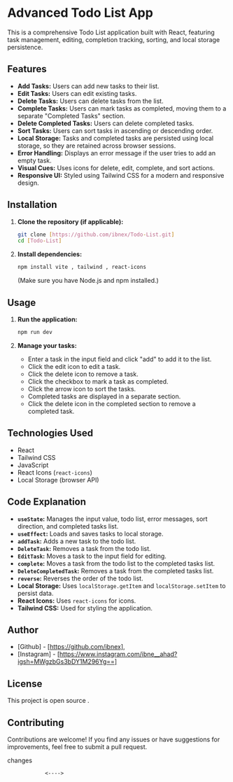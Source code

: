# Advanced Todo List App

This is a comprehensive Todo List application built with React, featuring task management, editing, completion tracking, sorting, and local storage persistence.

## Features

* **Add Tasks:** Users can add new tasks to their list.
* **Edit Tasks:** Users can edit existing tasks.
* **Delete Tasks:** Users can delete tasks from the list.
* **Complete Tasks:** Users can mark tasks as completed, moving them to a separate "Completed Tasks" section.
* **Delete Completed Tasks:** Users can delete completed tasks.
* **Sort Tasks:** Users can sort tasks in ascending or descending order.
* **Local Storage:** Tasks and completed tasks are persisted using local storage, so they are retained across browser sessions.
* **Error Handling:** Displays an error message if the user tries to add an empty task.
* **Visual Cues:** Uses icons for delete, edit, complete, and sort actions.
* **Responsive UI:** Styled using Tailwind CSS for a modern and responsive design.

## Installation

1.  **Clone the repository (if applicable):**

    ```bash
    git clone [https://github.com/ibnex/Todo-List.git]
    cd [Todo-List]
    ```

2.  **Install dependencies:**

    ```bash
    npm install vite , tailwind , react-icons

    ```

    (Make sure you have Node.js and npm installed.)

## Usage

1.  **Run the application:**

    ```bash
    npm run dev
    ```



3.  **Manage your tasks:**

    * Enter a task in the input field and click "add" to add it to the list.
    * Click the edit icon to edit a task.
    * Click the delete icon to remove a task.
    * Click the checkbox to mark a task as completed.
    * Click the arrow icon to sort the tasks.
    * Completed tasks are displayed in a separate section.
    * Click the delete icon in the completed section to remove a completed task.

## Technologies Used

* React
* Tailwind CSS
* JavaScript
* React Icons (`react-icons`)
* Local Storage (browser API)

## Code Explanation

* **`useState`:** Manages the input value, todo list, error messages, sort direction, and completed tasks list.
* **`useEffect`:** Loads and saves tasks to local storage.
* **`addTask`:** Adds a new task to the todo list.
* **`DeleteTask`:** Removes a task from the todo list.
* **`EditTask`:** Moves a task to the input field for editing.
* **`complete`:** Moves a task from the todo list to the completed tasks list.
* **`DeleteCompletedTask`:** Removes a task from the completed tasks list.
* **`reverse`:** Reverses the order of the todo list.
* **Local Storage:** Uses `localStorage.getItem` and `localStorage.setItem` to persist data.
* **React Icons:** Uses `react-icons` for icons.
* **Tailwind CSS:** Used for styling the application.

## Author

* [Github] - [https://github.com/ibnex],
* [Instagram] - [https://www.instagram.com/ibne__ahad?igsh=MWgzbGs3bDY1M296Yg==]


## License

This project is open source .

## Contributing

Contributions are welcome! If you find any issues or have suggestions for improvements, feel free to submit a pull request.

changes

                <---->
